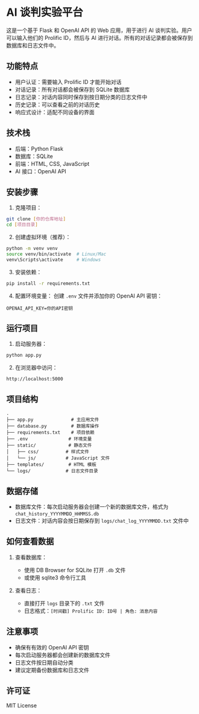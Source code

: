 # AI 谈判实验平台

这是一个基于 Flask 和 OpenAI API 的 Web 应用，用于进行 AI 谈判实验。用户可以输入他们的 Prolific ID，然后与 AI 进行对话。所有的对话记录都会被保存到数据库和日志文件中。

## 功能特点

- 用户认证：需要输入 Prolific ID 才能开始对话
- 对话记录：所有对话都会被保存到 SQLite 数据库
- 日志记录：对话内容同时保存到按日期分类的日志文件中
- 历史记录：可以查看之前的对话历史
- 响应式设计：适配不同设备的界面

## 技术栈

- 后端：Python Flask
- 数据库：SQLite
- 前端：HTML, CSS, JavaScript
- AI 接口：OpenAI API

## 安装步骤

1. 克隆项目：
```bash
git clone [你的仓库地址]
cd [项目目录]
```

2. 创建虚拟环境（推荐）：
```bash
python -m venv venv
source venv/bin/activate  # Linux/Mac
venv\Scripts\activate     # Windows
```

3. 安装依赖：
```bash
pip install -r requirements.txt
```

4. 配置环境变量：
创建 `.env` 文件并添加你的 OpenAI API 密钥：
```
OPENAI_API_KEY=你的API密钥
```

## 运行项目

1. 启动服务器：
```bash
python app.py
```

2. 在浏览器中访问：
```
http://localhost:5000
```

## 项目结构

```
.
├── app.py              # 主应用文件
├── database.py         # 数据库操作
├── requirements.txt    # 项目依赖
├── .env               # 环境变量
├── static/            # 静态文件
│   ├── css/          # 样式文件
│   └── js/           # JavaScript 文件
├── templates/         # HTML 模板
└── logs/             # 日志文件目录
```

## 数据存储

- 数据库文件：每次启动服务器会创建一个新的数据库文件，格式为 `chat_history_YYYYMMDD_HHMMSS.db`
- 日志文件：对话内容会按日期保存到 `logs/chat_log_YYYYMMDD.txt` 文件中

## 如何查看数据

1. 查看数据库：
   - 使用 DB Browser for SQLite 打开 `.db` 文件
   - 或使用 sqlite3 命令行工具

2. 查看日志：
   - 直接打开 `logs` 目录下的 `.txt` 文件
   - 日志格式：`[时间戳] Prolific ID: ID号 | 角色: 消息内容`

## 注意事项

- 确保有有效的 OpenAI API 密钥
- 每次启动服务器都会创建新的数据库文件
- 日志文件按日期自动分类
- 建议定期备份数据库和日志文件

## 许可证

MIT License 